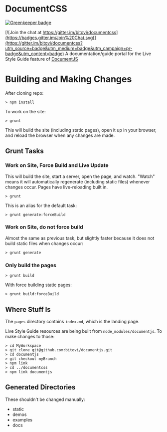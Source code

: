 # DocumentCSS

[![Greenkeeper badge](https://badges.greenkeeper.io/bitovi/documentcss.svg)](https://greenkeeper.io/)

[![Join the chat at https://gitter.im/bitovi/documentcss](https://badges.gitter.im/Join%20Chat.svg)](https://gitter.im/bitovi/documentcss?utm_source=badge&utm_medium=badge&utm_campaign=pr-badge&utm_content=badge)
A documentation/guide portal for the Live Style Guide feature of [DocumentJS](https://github.com/bitovi/documentjs)

# Building and Making Changes

After cloning repo: 

    > npm install

To work on the site:

    > grunt

This will build the site (including static pages), open it up in your browser, and reload the
browser when any changes are made.

## Grunt Tasks

### Work on Site, Force Build and Live Update

This will build the site, start a server, open the page, and watch.
"Watch" means it will automatically regenerate (including static files) whenever changes occur. Pages have live-reloading built in.

    > grunt

This is an alias for the default task:

    > grunt generate:forceBuild

### Work on Site, do not force build

Almost the same as previous task, but slightly faster because it does not build static files when changes occur:

    > grunt generate

### Only build the pages

    > grunt build

With force building static pages:

    > grunt build:forceBuild

## Where Stuff Is

The `pages` directory contains `index.md`, which is the landing page.

Live Style Guide resources are being built from `node_modules/documentjs`.
To make changes to those:

    > cd MyWorkspace
    > git clone git@github.com:bitovi/documentjs.git
    > cd documentjs
    > git checkout myBranch
    > npm link
    > cd ../documentcss
    > npm link documentjs

## Generated Directories

These shouldn't be changed manually:
- static
- demos
- examples
- docs